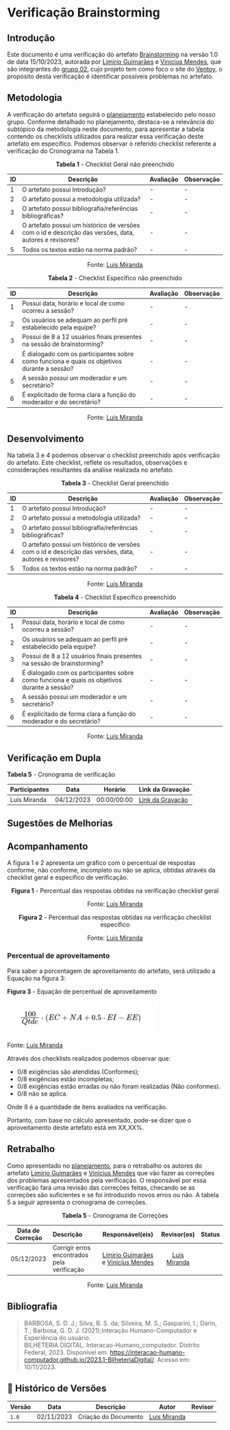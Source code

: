 # Verificação Brainstorming
 
## Introdução

Este documento é uma verificação do artefato [Brainstorming](https://github.com/Interacao-Humano-Computador/2023.2-Ventoy/blob/main/docs/elicitacao/elicitacao%20de%20requisitos/Brainstorming.md) na versão 1.0 de data 15/10/2023, autorada por [Limirio Guimarães](https://github.com/LimirioGuimaraes) e [Vinicius Mendes](https://github.com/yabamiah), que são integrantes do [grupo 02](https://github.com/Interacao-Humano-Computador/2023.2-Ventoy/tree/main), 
cujo projeto tem como foco o site do [Ventoy](https://www.ventoy.net/en/index.html), o propósito desta verificação é identificar possíveis problemas no artefato.

## Metodologia 

A verificação do artefato seguirá o [planejamento](https://interacao-humano-computador.github.io/2023.2-Ventoy/) estabelecido pelo nosso grupo. Conforme detalhado no planejamento, 
destaca-se a relevância do subtópico da metodologia neste documento, para apresentar a tabela contendo os checklists utilizados para realizar essa verificação deste artefato em específico. 
Podemos observar o referido checklist referente a verificação do Cronograma na Tabela 1. 

<center>

**Tabela 1** - Checklist Geral não preenchido

| ID | Descrição                                                                                              | Avaliação  | Observação                                                             |
|----|------------------------------------------------------------------------------------------------------- |------------|------------------------------------------------------------------------|
| 1  | O artefato possui Introdução?                                                                          | -          | -                                                                      |
| 2  | O artefato possui a metodologia utilizada?                                                             | -          | -                                                                      |
| 3  | O artefato possui bibliografia/referências bibliográficas?                                             | -          | -                                                                      |
| 4  | O artefato possui um histórico de versões com o id e descrição das versões, data, autores e revisores? | -          | -                                                                      |
| 5  | Todos os textos estão na norma padrão?                                       			                       | -          | -                                                                      |

Fonte: [Luis Miranda](https://github.com/LuisMiranda10)
</center>

<center>

**Tabela 2** - Checklist Específico não preenchido

| ID | Descrição                                                                                              | Avaliação  | Observação                                                             |
|----|------------------------------------------------------------------------------------------------------- |------------|------------------------------------------------------------------------|
| 1  | Possui data, horário e local de como ocorreu a sessão?                                       			                       | -          | -                                                                      |
| 2  | Os usuários se adequam ao perfil pré estabelecido pela equipe?                                       			                       | -          | -                                                                      |
| 3  | Possui de 8 a 12 usuários finais presentes na sessão de brainstorming?                                       			                       | -          | -                                                                      |
| 4  | É dialogado com os participantes sobre como funciona e quais os objetivos durante a sessão?                                       			                       | -          | -                                                                      |
| 5  | A sessão possui um moderador e um secretário?                                       			                       | -          | -                                                                      |
| 6  | É explicitado de forma clara a função do moderador e do secretário?                                       			                       | -          | -                                                                      |

Fonte: [Luis Miranda](https://github.com/LuisMiranda10)
</center>

## Desenvolvimento 

Na tabela 3 e 4 podemos observar o checklist preenchido após verificação do artefato. Este checklist, reflete os resultados, observações e considerações resultantes da análise realizada no artefato.

<center>

**Tabela 3** - Checklist Geral preenchido

| ID | Descrição                                                                                              | Avaliação  | Observação                                                             |
|----|------------------------------------------------------------------------------------------------------- |------------|------------------------------------------------------------------------|
| 1  | O artefato possui Introdução?                                                                          | -          | -                                                                      |
| 2  | O artefato possui a metodologia utilizada?                                                             | -          | -                                                                      |
| 3  | O artefato possui bibliografia/referências bibliográficas?                                             | -          | -                                                                      |
| 4  | O artefato possui um histórico de versões com o id e descrição das versões, data, autores e revisores? | -          | -                                                                      |
| 5  | Todos os textos estão na norma padrão?                                       			                       | -          | -                                                                      |

Fonte: [Luis Miranda](https://github.com/LuisMiranda10)
</center>

<center>

**Tabela 4** - Checklist Específico preenchido

| ID | Descrição                                                                                              | Avaliação  | Observação                                                             |
|----|------------------------------------------------------------------------------------------------------- |------------|------------------------------------------------------------------------|
| 1  | Possui data, horário e local de como ocorreu a sessão?                                       			                       | -          | -                                                                      |
| 2  | Os usuários se adequam ao perfil pré estabelecido pela equipe?                                       			                       | -          | -                                                                      |
| 3  | Possui de 8 a 12 usuários finais presentes na sessão de brainstorming?                                       			                       | -          | -                                                                      |
| 4  | É dialogado com os participantes sobre como funciona e quais os objetivos durante a sessão?                                       			                       | -          | -                                                                      |
| 5  | A sessão possui um moderador e um secretário?                                       			                       | -          | -                                                                      |
| 6  | É explicitado de forma clara a função do moderador e do secretário?                                       			                       | -          | -                                                                      |

Fonte: [Luis Miranda](https://github.com/LuisMiranda10)
</center>

## Verificação em Dupla

**Tabela 5** - Cronograma de verificação

| Participantes | Data | Horário | Link da Gravação|
|--------------|-------|---------|-----------------|
| Luis Miranda | 04/12/2023 | 00:00/00:00| [Link da Gravação]()  |


## Sugestões de Melhorias



</center>

## Acompanhamento

A figura 1 e 2 apresenta um gráfico com o percentual de respostas conforme, não conforme, incompleto ou não se aplica, obtidas através da checklist geral e específico de verificação.

<center>

**Figura 1** - Percentual das respostas obtidas na verificação checklist geral


Fonte: [Luis Miranda](https://github.com/LuisMiranda10)
</center>

<center>

**Figura 2** - Percentual das respostas obtidas na verificação checklist específico


Fonte: [Luis Miranda](https://github.com/LuisMiranda10)
</center>


### Percentual de aproveitamento 

Para saber a porcentagem de aproveitamento do artefato, será utilizado a Equação na figura 3:

**Figura 3** - Equação de percentual de aproveitamento

![Equação](../../assets/equacao.PNG)

Fonte: [Luis Miranda](https://github.com/LuisMiranda10)

</center>

Através dos checklists realizados podemos observar que:

- 0/8 exigências são atendidas (Conformes);
- 0/8 exigências estão incompletas;
- 0/8 exigências estão erradas ou não foram realizadas (Não conformes).
- 0/8 não se aplica.

Onde 8 é a quantidade de itens avaliados na verificação.

Portanto, com base no cálculo apresentado, pode-se dizer que o aproveitamento deste artefato está em XX,XX%.

## Retrabalho

Como apresentado no [planejamento](), para o retrabalho os autores do artefato [Limirio Guimarães](https://github.com/LimirioGuimaraes) e [Vinicius Mendes](https://github.com/yabamiah) que vão fazer as correções dos problemas apresentados pela verificação. O responsável por essa verificação fará uma revisão das correções feitas, checando se as correções são suficientes e se foi introduzido novos erros ou não. A tabela 5 a seguir apresenta o cronograma de correções.

<center>

**Tabela 5** - Cronograma de Correções

| Data de Correção | Descrição                                    |                Responsável(eis)                |                 Revisor(es)                 |      Status      |
| :--------------: | :------------------------------------------- | :--------------------------------------------: | :-----------------------------------------: | :--------------: |
|    05/12/2023    | Corrigir erros encontrados pela verificação  | [Limirio Guimarães](https://github.com/LimirioGuimaraes) e [Vinicius Mendes](https://github.com/yabamiah) | [Luis Miranda](https://github.com/LuisMiranda10)  |

Fonte: [Luis Miranda](https://github.com/LuisMiranda10)

</center>

## Bibliografia

> BARBOSA, S. D. J.; Silva, B. S. da; Silveira, M. S.; Gasparini, I.; Darin, T.; Barbosa, G. D. J. (2021);Interação Humano-Computador e Experiência do usuário.<br>
> BILHETERIA DIGITAL. Interacao-Humano_computador. Distrito Federal, 2023. Disponível em: <https://interacao-humano-computador.github.io/2023.1-BilheteriaDigital/>. Acesso em: 10/11/2023.<br>

## 📑 Histórico de Versões

| Versão |    Data    |       Descrição      | Autor                |   Revisor   |
| ------ | ---------- | -------------------- | ---------------------| ----------- |
| `1.0`  | 02/11/2023 | Criação do Documento | [Luis Miranda](https://github.com/LuisMiranda10)| |

